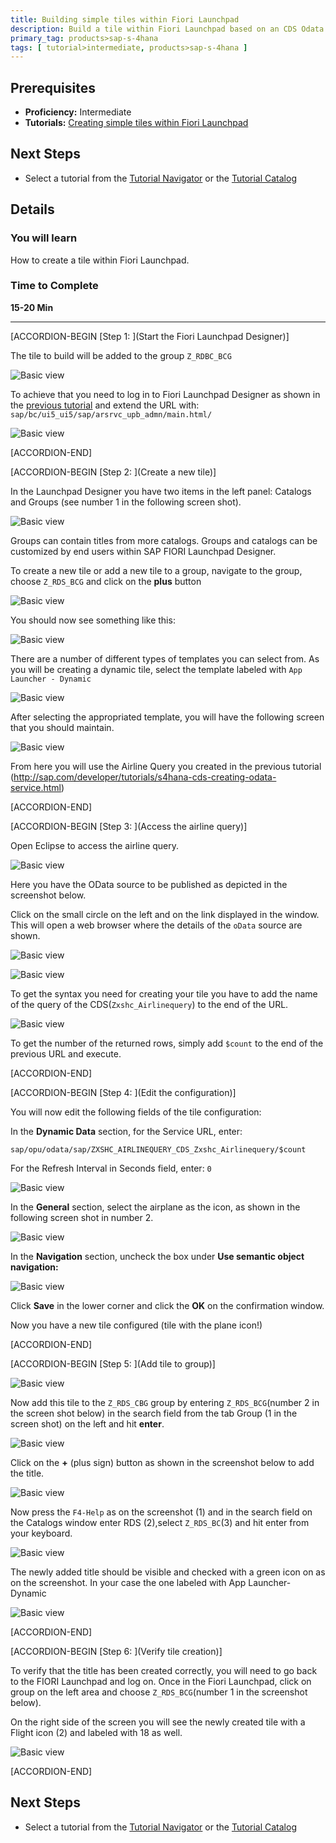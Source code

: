 ```yaml
---
title: Building simple tiles within Fiori Launchpad
description: Build a tile within Fiori Launchpad based on an CDS Odata Service
primary_tag: products>sap-s-4hana
tags: [ tutorial>intermediate, products>sap-s-4hana ]
---
```

## Prerequisites  
 - **Proficiency:** Intermediate
 - **Tutorials:** [Creating simple tiles within Fiori Launchpad](http://sap.com/developer/tutorials/s4hana-cds-launchpad-designer-fiori-role.html)

## Next Steps
 - Select a tutorial from the [Tutorial Navigator](http://sap.com/developer/tutorial-navigator.html) or the [Tutorial Catalog](http://sap.com/developer/tutorials.html)

## Details
### You will learn  
How to create a tile within Fiori Launchpad.

### Time to Complete
**15-20 Min**

---

[ACCORDION-BEGIN [Step 1: ](Start the Fiori Launchpad Designer)]

The tile to build will be added to the group `Z_RDBC_BCG`

![Basic view](CDSTiles1.png)

To achieve that you need to log in to Fiori Launchpad Designer as shown in the [previous tutorial](http://sap.com/developer/tutorials/s4hana-cds-launchpad-designer-fiori-role.html) and extend the URL with: `sap/bc/ui5_ui5/sap/arsrvc_upb_admn/main.html/`

![Basic view](CDSTilesGroupTitlestoAddAppendExtensionDesigner3.png)


[ACCORDION-END]

[ACCORDION-BEGIN [Step 2: ](Create a new tile)]

In the Launchpad Designer you have two items in the left panel: Catalogs and Groups (see number 1 in the following screen shot).

![Basic view](CDSTilesGroupTitlestoAddAppendExtensionDesigner4.png)

Groups can contain titles from more catalogs. Groups and catalogs can be customized by end users within SAP FIORI Launchpad Designer.

To create a new tile or add a new tile to a group, navigate to the group, choose `Z_RDS_BCG` and click on the **plus** button

![Basic view](CDSTilesGroupTitlescreateClick1.png)

You should now see something like this:

![Basic view](CDSTilesGroupTitlescreatelookslike.png)


There are a number of different types of templates you can select from. As you will be creating a dynamic tile, select the template labeled with `App Launcher - Dynamic`

![Basic view](CDSTilesGroupTitlescreatedynamictite.png)

After selecting the appropriated template, you will have the following screen that you should maintain.

![Basic view](CDSTilesGroupTitlescreatedynamictite2.png)

From here you will use the Airline Query you created in the previous tutorial (http://sap.com/developer/tutorials/s4hana-cds-creating-odata-service.html)



[ACCORDION-END]

[ACCORDION-BEGIN [Step 3: ](Access the airline query)]

Open Eclipse to access the airline query.

![Basic view](CDSTilesGroupTitlescreateOpenEclipse1.png)

Here you have the OData source to be published as depicted in the screenshot below.

Click on the small circle on the left and on the link displayed in the window. This will open a web browser where the details of the `oData` source are shown.

![Basic view](CDSTilesGroupTitlescreatetitlespherical.png)
 <br>

![Basic view](CDSTilesGroupTitlesafterspherical.png)

To get the syntax you need for creating your tile you have to add  the name of the query of the CDS(`Zxshc_Airlinequery`) to the end of the URL.  

![Basic view](CDSTilesGroupTitlescreatetitlesyntaxQuery.png)


To get the number of the returned rows, simply add  `$count` to the end of the previous URL and execute.


[ACCORDION-END]

[ACCORDION-BEGIN [Step 4: ](Edit the configuration)]

You will now edit the following fields of the tile configuration:

In the **Dynamic Data** section, for the Service URL, enter:

 `sap/opu/odata/sap/ZXSHC_AIRLINEQUERY_CDS_Zxshc_Airlinequery/$count`

For the Refresh Interval in Seconds field, enter: `0`

![Basic view](CDSTilesGroupTitlescreatetitlesPasteQuery.png)


In the **General** section, select the airplane as the icon, as shown in the following screen shot in number 2.


![Basic view](CDSTilesGroupTitlescreatetitlesIconAirplane.png)   


In the **Navigation** section, uncheck the box under **Use semantic object navigation:**

![Basic view](CDSTilesGroupTitlesafterUnchecksemanticNav.png)

Click **Save** in the lower corner and click the **OK** on the confirmation window.


Now you have a new tile configured (tile with the plane icon!)




[ACCORDION-END]

[ACCORDION-BEGIN [Step 5: ](Add tile to group)]

![Basic view](CDSTilesGroupTitlesInsert.png)

Now add this tile to the `Z_RDS_CBG` group by  entering `Z_RDS_BCG`(number 2 in the screen shot below) in the search field from the tab Group (1 in the screen shot) on the left and hit **enter**.

![Basic view](CDSTilesGroupTitlesAddtoGroup1.png)

Click on the **+** (plus sign) button as shown in the  screenshot below to add the title.

![Basic view](CDSTilesGroupTitlesadd2.png)


Now press the `F4-Help` as on the screenshot (1) and in the search field on the  Catalogs window  enter RDS (2),select `Z_RDS_BC`(3) and hit enter from your keyboard.

![Basic view](CDSTilesGroupTitlesAddtoGroupSearchRDS.png) <br>  

  The newly added title should be visible and checked with a green icon on as on the screenshot. In your case the one labeled with App Launcher-Dynamic

![Basic view](CDSTilesGroupTitlesAddtoGroupChooseDynamic.png)




[ACCORDION-END]

[ACCORDION-BEGIN [Step 6: ](Verify tile creation)]

To verify that the title has been created correctly, you will need to go back to the FIORI Launchpad and log on. Once in the Fiori Launchpad, click on group on the left area and choose `Z_RDS_BCG`(number 1 in the screenshot below).

On the right side of the screen you will see the newly created tile with a Flight icon (2) and labeled with 18 as well.

![Basic view](CDSFinalTile.png)



[ACCORDION-END]


## Next Steps
 - Select a tutorial from the [Tutorial Navigator](http://www.sap.com/developer/tutorial-navigator.html) or the [Tutorial Catalog](http://www.sap.com/developer/tutorials.html)
